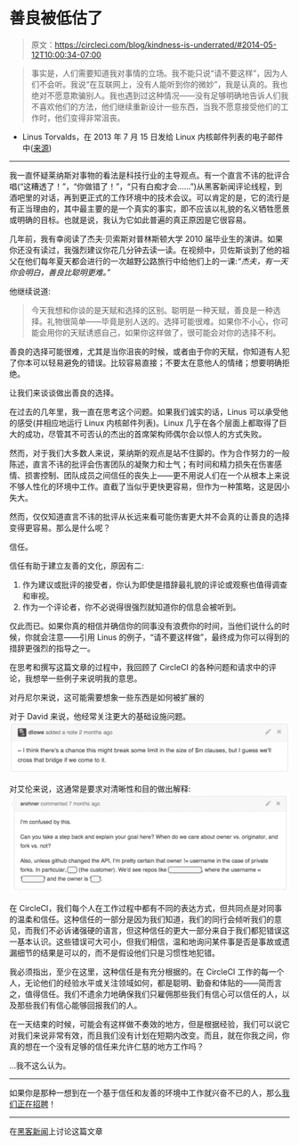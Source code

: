 # 善良被低估了

> 原文：<https://circleci.com/blog/kindness-is-underrated/#2014-05-12T10:00:34-07:00>

> 事实是，人们需要知道我对事情的立场。我不能只说“请不要这样”，因为人们不会听。我说“在互联网上，没有人能听到你的微妙”，我是认真的。我也绝对不愿意欺骗别人。我也遇到过这种情况——没有足够明确地告诉人们我不喜欢他们的方法，他们继续重新设计一些东西，当我不愿意接受他们的工作时，他们变得非常沮丧。

*   Linus Torvalds，在 2013 年 7 月 15 日发给 Linux 内核邮件列表的电子邮件中([来源](https://lkml.org/lkml/2013/7/15/407))

* * *

我一直怀疑莱纳斯对事物的看法是科技行业的主导观点。有一个直言不讳的批评合唱(“这糟透了！”，“你做错了！”，“只有白痴才会……”)从黑客新闻评论线程，到酒吧里的对话，再到更正式的工作环境中的技术会议。可以肯定的是，它的流行是有正当理由的，其中最主要的是一个真实的事实，即不应该以礼貌的名义牺牲愿景或明确的目标。也就是说，我认为它如此普遍的真正原因是它很容易。

几年前，我有幸阅读了杰夫·贝索斯对普林斯顿大学 2010 届毕业生的演讲。如果你还没有读过，我强烈建议你花几分钟去读一读。在视频中，贝佐斯谈到了他的祖父在他们每年夏天都会进行的一次越野公路旅行中给他们上的一课:*“杰夫，有一天你会明白，善良比聪明更难。”*

他继续说道:

> 今天我想和你谈的是天赋和选择的区别。聪明是一种天赋，善良是一种选择。礼物很简单——毕竟是别人送的。选择可能很难。如果你不小心，你可能会用你的天赋诱惑自己，如果你这样做了，很可能会对你的选择不利。

善良的选择可能很难，尤其是当你沮丧的时候，或者由于你的天赋，你知道有人犯了你本可以轻易避免的错误。比较容易直接；不要太在意他人的情绪；想要明确拒绝。

让我们来谈谈做出善良的选择。

在过去的几年里，我一直在思考这个问题。如果我们诚实的话，Linus 可以承受他的感受(并相应地运行 Linux 内核邮件列表)。Linux 几乎在各个层面上都取得了巨大的成功，尽管其不可否认的杰出的首席架构师偶尔会以惊人的方式失败。

然而，对于我们大多数人来说，莱纳斯的观点是站不住脚的。作为合作努力的一般陈述，直言不讳的批评会伤害团队的凝聚力和士气；有时间和精力损失在伤害感情、损害控制、团队成员之间信任的丧失上——更不用说人们在一个从根本上来说不够人性化的环境中工作。直截了当似乎更快更容易，但作为一种策略，这是因小失大。

然而，仅仅知道直言不讳的批评从长远来看可能伤害更大并不会真的让善良的选择变得更容易。那么是什么呢？

信任。

信任有助于建立友善的文化，原因有二:

1.  作为建议或批评的接受者，你认为即使是措辞最礼貌的评论或观察也值得调查和审视。
2.  作为一个评论者，你不必说得很强烈就知道你的信息会被听到。

仅此而已。如果你真的相信并确信你的同事没有浪费你的时间，当他们说什么的时候，你就会注意——引用 Linus 的例子，“请不要这样做”，最终成为你可以得到的措辞更强烈的指导之一。

在思考和撰写这篇文章的过程中，我回顾了 CircleCI 的各种问题和请求中的评论，我想举一些例子来说明我的意思。

对丹尼尔来说，这可能需要想象一些东西是如何被扩展的

对于 David 来说，他经常关注更大的基础设施问题。![Screen Shot 2014-04-29 at 2.07.22 PM](img/8bbbbb7af96edafbcc9ae27ce68ca2b1.png)

对艾伦来说，这通常是要求对清晰性和目的做出解释:![Screen Shot 2014-04-29 at 12.28.01 PM](img/fa4bc26b6e0afa705a491c410a924352.png)

在 CircleCI，我们每个人在工作过程中都有不同的表达方式，但共同点是对同事的温柔和信任。这种信任的一部分是因为我们知道，我们的同行会倾听我们的意见，而我们不必诉诸强硬的语言，但这种信任的更大一部分来自于我们都犯错误这一基本认识。这些错误可大可小，但我们相信，温和地询问某件事是否是事故或遗漏细节的结果是可以的，而不是假设他们只是习惯性地犯错。

我必须指出，至少在这里，这种信任是有充分根据的。在 CircleCI 工作的每一个人，无论他们的经验水平或关注领域如何，都是聪明、勤奋和体贴的——简而言之，值得信任。我们不遗余力地确保我们只雇佣那些我们有信心可以信任的人，以及那些我们有信心能够回报我们的人。

在一天结束的时候，可能会有这样做不奏效的地方，但是根据经验，我们可以说它对我们来说非常有效，而且我们没有计划在短期内改变。而且，就在你我之间，你真的想在一个没有足够的信任来允许仁慈的地方工作吗？

…我不这么认为。

* * *

如果你是那种一想到在一个基于信任和友善的环境中工作就兴奋不已的人，那么[我们正在招聘](https://circleci.com/careers/)！

* * *

在[黑客新闻](https://news.ycombinator.com/item?id=7733939)上讨论这篇文章